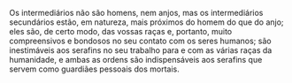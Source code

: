 ﻿Os intermediários não são homens, nem anjos, mas os intermediários secundários estão, em natureza, mais próximos do homem do que do anjo; eles são, de certo modo, das vossas raças e, portanto, muito compreensivos e bondosos no seu contato com os seres humanos; são  inestimáveis aos serafins no seu trabalho para e com as várias raças da humanidade, e ambas as ordens são indispensáveis aos serafins que servem como guardiães pessoais dos mortais.